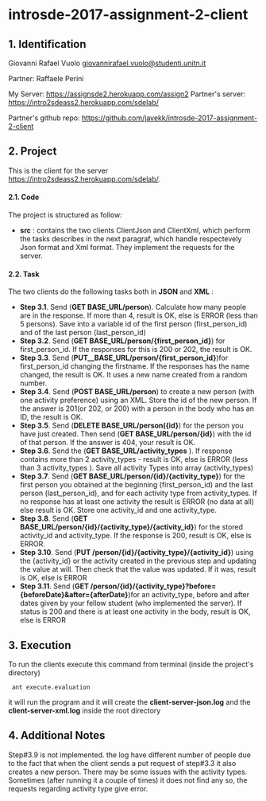 # introsde-2017-assignment-2-client

## 1. Identification

Giovanni Rafael Vuolo giovannirafael.vuolo@studenti.unitn.it

Partner: Raffaele Perini

My Server: https://assignsde2.herokuapp.com/assign2
Partner's server: https://intro2sdeass2.herokuapp.com/sdelab/

Partner's github repo: https://github.com/javekk/introsde-2017-assignment-2-client

## 2. Project

This is the client for the server https://intro2sdeass2.herokuapp.com/sdelab/. 

#### 2.1. Code

The project is structured as follow:
* __src__ : contains the two clients ClientJson and ClientXml, which perform the tasks describes in the next paragraf, which handle respectevely Json format and Xml format. They implement the requests for the server.

#### 2.2. Task

The two clients do the following tasks both in __JSON__ and __XML__ :
* __Step 3.1__. Send (__GET BASE_URL/person__). Calculate how many people are in the response. If more than 4, result is OK, else is ERROR (less than 5 persons). Save into a variable id of the first person (first_person_id) and of the last person (last_person_id)
* __Step 3.2__. Send (__GET BASE_URL/person/{first_person_id}__) for first_person_id. If the responses for this is 200 or 202, the result is OK.
* __Step 3.3__. Send (__PUT__BASE_URL/person/{first_person_id}__)for first_person_id changing the firstname. If the responses has the name changed, the result is OK. It uses a new name created from a random number.
* __Step 3.4__. Send (__POST BASE_URL/person__) to create a new person (with one activity preference) using an XML. Store the id of the new person. If the answer is 201(or 202, or 200) with a person in the body who has an ID, the result is OK.
* __Step 3.5__. Send (__DELETE BASE_URL/person({id}__) for the person you have just created. Then send (__GET BASE_URL/person/{id}__) with the id of that person. If the answer is 404, your result is OK.
* __Step 3.6__. Send the (__GET BASE_URL/activity_types__ ). If response contains more than 2 activity_types - result is OK, else is ERROR (less than 3 activity_types ). Save all activity Types into array (activity_types)
* __Step 3.7__. Send (__GET BASE_URL/person/{id}/{activity_type}__) for the first person you obtained at the beginning (first_person_id) and the last person (last_person_id), and for each activity type from activity_types. If no response has at least one activity the result is ERROR (no data at all) else result is OK. Store one activity_id and one activity_type.
* __Step 3.8__. Send (__GET BASE_URL/person/{id}/{activity_type}/{activity_id}__) for the stored activity_id and activity_type. If the response is 200, result is OK, else is ERROR.
* __Step 3.10__. Send (__PUT /person/{id}/{activity_type}/{activity_id}__) using the {activity_id} or the activity created in the previous step and updating the value at will. Then check that the value was updated. If it was, result is OK, else is ERROR
* __Step 3.11__. Send (__GET /person/{id}/{activity_type}?before={beforeDate}&after={afterDate}__)for an activity_type, before and after dates given by your fellow student (who implemented the server). If status is 200 and there is at least one activity in the body, result is OK, else is ERROR

## 3. Execution
To run the clients execute this command from terminal (inside the project's directory)
  ```
   ant execute.evaluation
  ```
it will run the program and it will create the __client-server-json.log__ and the __client-server-xml.log__ inside the root directory

## 4. Additional Notes
Step#3.9 is not implemented.
the log have different number of people due to the fact that when the client sends a put request of step#3.3 it also creates a new person.
There may be some issues with the activity types. Sometimes (after running it a couple of times) it does not find any so, the requests regarding activity type give error. 


